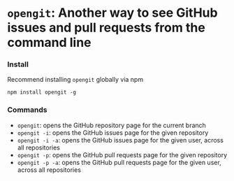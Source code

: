 # `opengit`: Another way to see GitHub issues and pull requests from the command line

### Install
Recommend installing `opengit` globally via npm

`npm install opengit -g`

### Commands
* `opengit`: opens the GitHub repository page for the current branch
* `opengit -i`: opens the GitHub issues page for the given repository
* `opengit -i -a`: opens the GitHub issues page for the given user, across all repositories
* `opengit -p`: opens the GitHub pull requests page for the given repository
* `opengit -p -a`: opens the GitHub pull requests page for the given user, across all repositories
